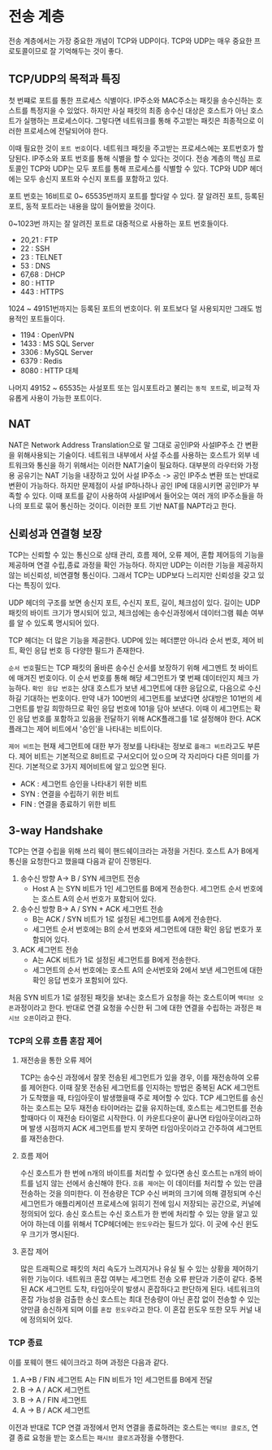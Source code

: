 # 전송 계층

전송 계층에서는 가장 중요한 개념이 TCP와 UDP이다. TCP와 UDP는 매우 중요한 프로토콜이므로 잘 기억해두는 것이 좋다.

## TCP/UDP의 목적과 특징

첫 번쨰로 포트를 통한 프로세스 식별이다. IP주소와 MAC주소는 패킷을 송수신하는 호스트를 특정지을 수 있었다.
하지만 사실 패킷의 최종 송수신 대상은 호스트가 아닌 호스트가 실행하는 프로세스이다. 그렇다면 네트워크를 통해 주고받는 패킷은 최종적으로 이러한 프로세스에 전달되어야 한다.

이때 필요한 것이 `포트 번호`이다. 네트워크 패킷을 주고받는 프로세스에는 포트번호가 할당된다. IP주소와 포트 번호를 통해 식별을 할 수 있다는 것이다.
전송 계층의 핵심 프로토콜인 TCP와 UDP는 모두 포트를 통해 프로세스를 식별할 수 있다.
TCP와 UDP 헤더에는 모두 송신지 포트와 수신지 포트를 포함하고 있다.

포트 번호는 16비트로 0~ 65535번까지 포트를 할다알 수 있다.
잘 알려진 포트, 등록된 포트, 동적 포트라는 내용을 많이 들어봤을 것이다.

0~1023번 까지는 잘 알려진 포트로 대중적으로 사용하는 포트 번호들이다.


- 20,21 : FTP
- 22 : SSH
- 23 : TELNET
- 53 : DNS
- 67,68 : DHCP
- 80 : HTTP
- 443 : HTTPS

1024  ~ 49151번까지는 등록된 포트의 번호이다. 위 포트보다 덜 사용되지만 그래도 범용적인 포트들이다.

- 1194 : OpenVPN
- 1433 : MS SQL Server
- 3306 : MySQL Server
- 6379 : Redis
- 8080 : HTTP 대체

나머지 49152 ~ 65535는 사설포트 또는 임시포트라고 불리는 `동적 포트`로, 비교적 자유롭게 사용이 가능한 포트이다.


## NAT
NAT은 Network Address Translation으로 말 그대로 공인IP와 사설IP주소 간 변환을 위해사용되는 기술이다.
네트워크 내부에서 사설 주소를 사용하는 호스트가 외부 네트워크와 통신을 하기 위해서는 이러한 NAT기술이 필요하다.
대부분의 라우터와 가정용 공유기는 NAT 기능을 내장하고 있어 사설 IP주소 -> 공인 IP주소 변환 또는 반대로 변환이 가능하다.
하지만 문제점이 사설 IP하나하나 공인 IP에 대응시키면 공인IP가 부족할 수 있다. 이때 포트를 같이 사용하여 사설IP에서 들어오는 여러 개의 IP주소들을 하나의 포트로 묶어 통신하는 것이다.
이러한 포트 기반 NAT를 NAPT라고 한다.


## 신뢰성과 연결형 보장

TCP는 신뢰할 수 있는 통신으로 상태 관리, 흐름 제어, 오류 제어, 혼합 제어등의 기능을 제공하며 연결 수립,종료 과정을 확인 가능하다.
하지만 UDP는 이러한 기능을 제공하지 않는 비신뢰성, 비연결형 통신이다.
그래서 TCP는 UDP보다 느리지만 신뢰성을 갖고 있다는 특징이 있다.

UDP 헤더의 구조를 보면 송신지 포트, 수신지 포트, 길이, 체크섬이 있다.
길이는 UDP패킷의 바이트 크기가 명시되어 있고, 체크섬에는 송수신과정에서 데이터그램 훼손 여부를 알 수 있도록 명시되어 있다.

TCP 헤더는 더 많은 기능을 제공한다. UDP에 있는 헤더뿐만 아니라 순서 번호, 제어 비트, 확인 응답 번호 등 다양한 필드가 존재한다.

`순서 번호`필드는 TCP 패킷의 올바른 송수신 순서를 보장하기 위해 세그멘트 첫 바이트에 매겨진 번호이다. 이 순서 번호를 통해 해당 세그먼트가 몇 번째 데이터인지 체크 가능하다.
`확인 응답 번호`는 상대 호스트가 보낸 세그먼트에 대한 응답으로, 다음으로 수신하길 기대하는 번호이다.
만약 내가 100번의 세그먼트를 보냈다면 상대방은 101번의 세그먼트를 받길 희망하므로 확인 응답 번호에 101을 담아 보낸다. 이때 이 세그먼트는 확인 응답 번호를 포함하고 있음을 전달하기 위해 ACK플래그를 1로 설정해야 한다.
ACK 플래그는 제어 비트에서 '승인'을 나타내는 비트이다. 

`제어 비트`는 현재 세그먼트에 대한 부가 정보를 나타내는 정보로 `플래그 비트`라고도 부른다.
제어 비트는 기본적으로 8비트로 구서오디어 있ㅇ으며 각 자리마다 다른 의미를 가진다.
기본적으로 3가지 제어비트에 알고 있으면 된다.

- ACK : 세그먼트 승인을 나타내기 위한 비트
- SYN : 연결을 수립하기 위한 비트
- FIN : 연결을 종료하기 위한 비트

## 3-way Handshake

TCP는 연결 수립을 위해 쓰리 웨이 핸드쉐이크라는 과정을 거친다.
호스트 A가 B에게 통신을 요청한다고 했을떄 다음과 같이 진행된다.

1. 송수신 방향 A-> B / SYN 세크먼트 전송
   - Host A 는 SYN 비트가 1인 세그먼트를 B에게 전송한다. 세그먼트 순서 번호에는 호스트 A의 순서 번호가 포함되어 있다.
2. 송수신 방향 B-> A / SYN + ACK 세그먼트 전송
    - B는 ACK / SYN 비트가 1로 설정된 세그먼트를 A에게 전송한다.
    - 세그먼트 순서 번호에는 B의 순서 번호와 세그먼트에 대한 확인 응답 번호가 포함되어 있다.
3. ACK 세그먼트 전송
   - A는 ACK 비트가 1로 설정된 세그먼트를 B에게 전송한다.
   - 세그먼트의 순서 번호에는 호스트 A의 순서번호와 2에서 보낸 세그먼트에 대한 확인 응답 번호가 포함되어 있다.

처음 SYN 비트가 1로 설정된 패킷을 보내는 호스트가 요청을 하는 호스트이며 `액티브 오픈`과정이라고 한다.
반대로 연결 요청을 수신한 뒤 그에 대한 연결을 수립하는 과정은 `패시브 오픈`이라고 한다.


### TCP의 오류 흐름 혼잡 제어

1. 재전송을 통한 오류 제어

   TCP는 송수신 과정에서 잘못 전송된 세그먼트가 있을 경우, 이를 재전송하여 오류를 제어한다. 이때 잘못 전송된 세그먼트를 인지하는 방법은 중복된 ACK 세그먼트가 도착했을 때, 타임아웃이 발생했을때 주로 제어할 수 있다.
   TCP 세그먼트를 송신하는 호스트는 모두 재전송 타이머라는 값을 유지하는데, 호스트는 세그먼트를 전송할때마다 이 재전송 타이멀르 시작한다. 이 카운트다운이 끝나면 타임아웃이라고하며 발생 시점까지 ACK 세그먼트를 받지 못하면 타임아웃이라고 간주하여 세그먼트를 재전송한다.
2. 흐름 제어

   수신 호스트가 한 번에 n개의 바이트를 처리할 수 있다면 송신 호스트는 n개의 바이트를 넘지 않는 선에서 송신해야 한다. `흐름 제어`는 이 데이터를 처리할 수 있는 만큼 전송하는 것을 의미한다.
    이 전송량은 TCP 수신 버퍼의 크기에 의해 결정되며 수신 세그먼트가 애플리케이션 프로세스에 읽히기 전에 임시 저장되는 공간으로, 커널에 정의되어 있다.
    송신 호스트는 수신 호스트가 한 번에 처리할 수 있는 양을 알고 있어야 하는데 이를 위해서 TCP헤더에는 `윈도우`라는 필드가 있다. 이 곳에 수신 윈도우 크기가 명시된다.
3. 혼잡 제어

   많은 트래픽으로 패킷의 처리 속도가 느려지거나 유실 될 수 있는 상황을 제어하기 위한 기능이다. 네트워크 혼잡 여부는 세그먼트 전송 오류 판단과 기준이 같다. 중복된 ACK 세그먼트 도착, 타임아웃이 발생시 혼잡하다고 판단하게 된다.
    네트워크의 혼잡 가능성을 검출한 송신 호스트는 최대 전송량이 아닌 혼잡 없이 전송할 수 있는 양만큼 송신하게 되며 이를 `혼잡 윈도우`라고 한다. 이 혼잡 윈도우 또한 모두 커널 내에 정의되어 있다.

### TCP 종료

이를 포웨이 핸드 쉐이크라고 하며 과정은 다음과 같다.

1. A->B / FIN 세그먼트
   A는 FIN 비트가 1인 세그먼트를 B에게 전달
2. B -> A / ACK 세그먼트
3. B -> A / FIN 세그먼트
4. A -> B / ACK 세그먼트

이전과 반대로 TCP 연결 과정에서 먼저 연결을 종료하려는 호스트는 `액티브 클로즈`, 연결 종료 요청을 받는 호스트는 `패시브 클로즈`과정을 수행한다.
